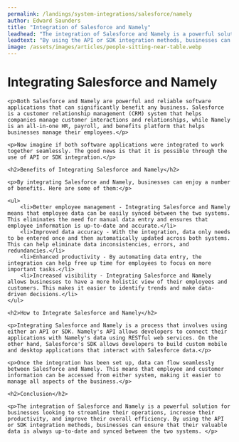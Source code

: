 ```yaml
---
permalink: /landings/system-integrations/salesforce/namely
author: Edward Saunders
title: "Integration of Salesforce and Namely"
leadhead: "The integration of Salesforce and Namely is a powerful solution for businesses looking to streamline their operations, increase their productivity, and improve their overall efficiency"
leadtext: "By using the API or SDK integration methods, businesses can ensure that their valuable data is always up-to-date and synced between the two systems."
image: /assets/images/articles/people-sitting-near-table.webp
---
```

<div class="arttext">	<h1>Integrating Salesforce and Namely</h1>

	<p>Both Salesforce and Namely are powerful and reliable software applications that can significantly benefit any business. Salesforce is a customer relationship management (CRM) system that helps companies manage customer interactions and relationships, while Namely is an all-in-one HR, payroll, and benefits platform that helps businesses manage their employees.</p>

	<p>Now imagine if both software applications were integrated to work together seamlessly. The good news is that it is possible through the use of API or SDK integration.</p>

	<h2>Benefits of Integrating Salesforce and Namely</h2>

	<p>By integrating Salesforce and Namely, businesses can enjoy a number of benefits. Here are some of them:</p>

	<ul>
		<li>Better employee management - Integrating Salesforce and Namely means that employee data can be easily synced between the two systems. This eliminates the need for manual data entry and ensures that employee information is up-to-date and accurate.</li>
		<li>Improved data accuracy - With the integration, data only needs to be entered once and then automatically updated across both systems. This can help eliminate data inconsistencies, errors, and redundancies.</li>
		<li>Enhanced productivity - By automating data entry, the integration can help free up time for employees to focus on more important tasks.</li>
		<li>Increased visibility - Integrating Salesforce and Namely allows businesses to have a more holistic view of their employees and customers. This makes it easier to identify trends and make data-driven decisions.</li>
	</ul>

	<h2>How to Integrate Salesforce and Namely</h2>

	<p>Integrating Salesforce and Namely is a process that involves using either an API or SDK. Namely's API allows developers to connect their applications with Namely's data using RESTful web services. On the other hand, Salesforce's SDK allows developers to build custom mobile and desktop applications that interact with Salesforce data.</p>

	<p>Once the integration has been set up, data can flow seamlessly between Salesforce and Namely. This means that employee and customer information can be accessed from either system, making it easier to manage all aspects of the business.</p>

	<h2>Conclusion</h2>

	<p>The integration of Salesforce and Namely is a powerful solution for businesses looking to streamline their operations, increase their productivity, and improve their overall efficiency. By using the API or SDK integration methods, businesses can ensure that their valuable data is always up-to-date and synced between the two systems. </p>
	
</div>